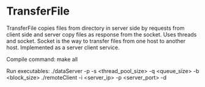 # TransferFile

TransferFile copies files from directory in server side by requests from client side and server copy files as response from the socket.
Uses threads and socket. Socket is the way to transfer files from one host to another host. Implemented as a server client service.

Compile command: make all

Run executables: 
./dataServer -p <port> -s <thread_pool_size> -q <queue_size> -b <block_size>
./remoteClient -i <server_ip> -p <server_port> -d <directory>
